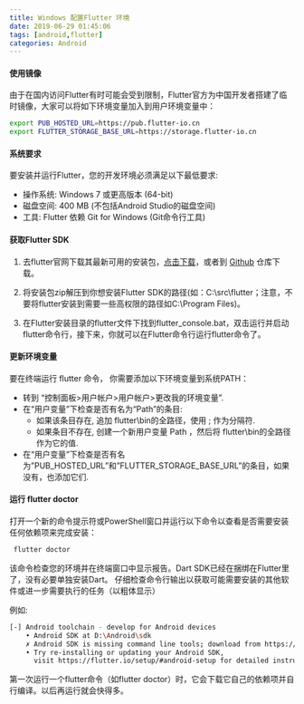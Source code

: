 ```yaml
---
title: Windows 配置Flutter 环境
date: 2019-06-29 01:45:06
tags: [android,flutter]
categories: Android
---
```


#### 使用镜像

由于在国内访问Flutter有时可能会受到限制，Flutter官方为中国开发者搭建了临时镜像，大家可以将如下环境变量加入到用户环境变量中：

```bash
export PUB_HOSTED_URL=https://pub.flutter-io.cn
export FLUTTER_STORAGE_BASE_URL=https://storage.flutter-io.cn
```

#### 系统要求

要安装并运行Flutter，您的开发环境必须满足以下最低要求:

- 操作系统: Windows 7 或更高版本 (64-bit)
- 磁盘空间: 400 MB (不包括Android Studio的磁盘空间)
- 工具: Flutter 依赖 Git for Windows (Git命令行工具)

#### 获取Flutter SDK

1. 去flutter官网下载其最新可用的安装包，[点击下载](https://flutter.dev/docs/development/tools/sdk/releases#windows)，或者到 [Github](https://github.com/flutter/flutter/releases) 仓库下载。

2. 将安装包zip解压到你想安装Flutter SDK的路径(如：C:\src\flutter；注意，不要将flutter安装到需要一些高权限的路径如C:\Program Files\)。

3. 在Flutter安装目录的flutter文件下找到flutter_console.bat，双击运行并启动flutter命令行，接下来，你就可以在Flutter命令行运行flutter命令了。

#### 更新环境变量

要在终端运行 flutter 命令， 你需要添加以下环境变量到系统PATH：

- 转到 “控制面板>用户帐户>用户帐户>更改我的环境变量”.
- 在“用户变量”下检查是否有名为“Path”的条目:
  - 如果该条目存在, 追加 flutter\bin的全路径，使用 ; 作为分隔符.
  - 如果条目不存在, 创建一个新用户变量 Path ，然后将 flutter\bin的全路径作为它的值.
- 在“用户变量”下检查是否有名为”PUB_HOSTED_URL”和”FLUTTER_STORAGE_BASE_URL”的条目，如果没有，也添加它们.

#### 运行 flutter doctor

打开一个新的命令提示符或PowerShell窗口并运行以下命令以查看是否需要安装任何依赖项来完成安装：

```bash
 flutter doctor
```

该命令检查您的环境并在终端窗口中显示报告。Dart SDK已经在捆绑在Flutter里了，没有必要单独安装Dart。 仔细检查命令行输出以获取可能需要安装的其他软件或进一步需要执行的任务（以粗体显示）

例如:

```bash
[-] Android toolchain - develop for Android devices
    • Android SDK at D:\Android\sdk
    ✗ Android SDK is missing command line tools; download from https://goo.gl/XxQghQ
    • Try re-installing or updating your Android SDK,
      visit https://flutter.io/setup/#android-setup for detailed instructions.
```

第一次运行一个flutter命令（如flutter doctor）时，它会下载它自己的依赖项并自行编译。以后再运行就会快得多。
